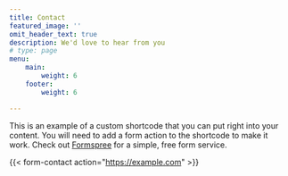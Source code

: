 ```yaml
---
title: Contact
featured_image: ''
omit_header_text: true
description: We'd love to hear from you
# type: page
menu: 
    main:
        weight: 6
    footer:
        weight: 6

---
```



This is an example of a custom shortcode that you can put right into your content. You will need to add a form action to the shortcode to make it work. Check out [Formspree](https://formspree.io/) for a simple, free form service.

{{< form-contact action="https://example.com"  >}}